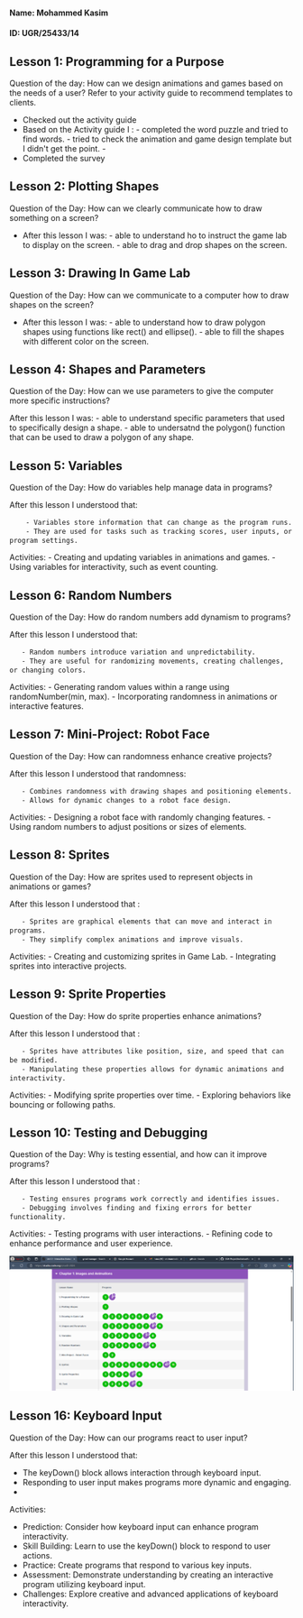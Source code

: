#### Name: Mohammed Kasim

#### ID: UGR/25433/14 

## Lesson 1: Programming for a Purpose

Question of the day: How can we design animations and games based on the needs of a user? Refer to your activity guide to recommend templates to clients.

-   Checked out the activity guide
-   Based on the Activity guide I  :
         - completed the word puzzle and tried to find words. 
         - tried to check the animation and game design template but I didn't get the point.
         - 
-   Completed the survey

## Lesson 2: Plotting Shapes
Question of the Day: How can we clearly communicate how to draw something on a screen?

-   After this lesson I was:
         - able to understand ho to instruct the game lab to display on the screen.
         - able to drag and drop shapes on the screen.

## Lesson 3: Drawing In Game Lab
Question of the Day: How can we communicate to a computer how to draw shapes on the screen?

-   After this lesson I was:
         - able to understand how to draw polygon shapes using functions like rect() and ellipse().
         - able to fill the shapes with different color on the screen.
## Lesson 4: Shapes and Parameters
Question of the Day: How can we use parameters to give the computer more specific instructions?

  After this lesson I was:
         - able to understand specific parameters that used to specifically design a shape.
         - able to undersatnd the polygon() function that can be used to draw a polygon of any shape.


## Lesson 5: Variables
Question of the Day: How do variables help manage data in programs?
 
 After this lesson I understood that:

        - Variables store information that can change as the program runs.
        - They are used for tasks such as tracking scores, user inputs, or program settings.
 Activities:
        - Creating and updating variables in animations and games.
        - Using variables for interactivity, such as event counting.
## Lesson 6: Random Numbers
 Question of the Day: How do random numbers add dynamism to programs?
 
 After this lesson I understood that:

       - Random numbers introduce variation and unpredictability.
       - They are useful for randomizing movements, creating challenges, or changing colors.
 Activities:
       - Generating random values within a range using randomNumber(min, max).
       - Incorporating randomness in animations or interactive features.
 ## Lesson 7: Mini-Project: Robot Face
 Question of the Day: How can randomness enhance creative projects?
 
 After this lesson I understood that randomness:

       - Combines randomness with drawing shapes and positioning elements.
       - Allows for dynamic changes to a robot face design.
 Activities:
       - Designing a robot face with randomly changing features.
       - Using random numbers to adjust positions or sizes of elements.

## Lesson 8: Sprites
 Question of the Day: How are sprites used to represent objects in animations or games?
 
 After this lesson I understood that :

       - Sprites are graphical elements that can move and interact in programs.
       - They simplify complex animations and improve visuals.
 Activities:
       - Creating and customizing sprites in Game Lab.
       - Integrating sprites into interactive projects.

## Lesson 9: Sprite Properties
Question of the Day: How do sprite properties enhance animations?
 
 After this lesson I understood that :

       - Sprites have attributes like position, size, and speed that can be modified.
       - Manipulating these properties allows for dynamic animations and interactivity.
 Activities:
       - Modifying sprite properties over time.
       - Exploring behaviors like bouncing or following paths.

## Lesson 10: Testing and Debugging
Question of the Day: Why is testing essential, and how can it improve programs?
 
 After this lesson I understood that :

       - Testing ensures programs work correctly and identifies issues.
       - Debugging involves finding and fixing errors for better functionality.
 Activities:
       - Testing programs with user interactions.
       - Refining code to enhance performance and user experience.


![Getting Started](./Screenshot_2.png)

## Lesson 16: Keyboard Input

Question of the Day: How can our programs react to user input?

After this lesson I understood that:
   - The keyDown() block allows interaction through keyboard input.
   - Responding to user input makes programs more dynamic and engaging.
   - 
Activities: 
   - Prediction: Consider how keyboard input can enhance program interactivity.
   - Skill Building: Learn to use the keyDown() block to respond to user actions. 
   - Practice: Create programs that respond to various key inputs.
   - Assessment: Demonstrate understanding by creating an interactive program utilizing keyboard input.
   - Challenges: Explore creative and advanced applications of keyboard interactivity.






      
